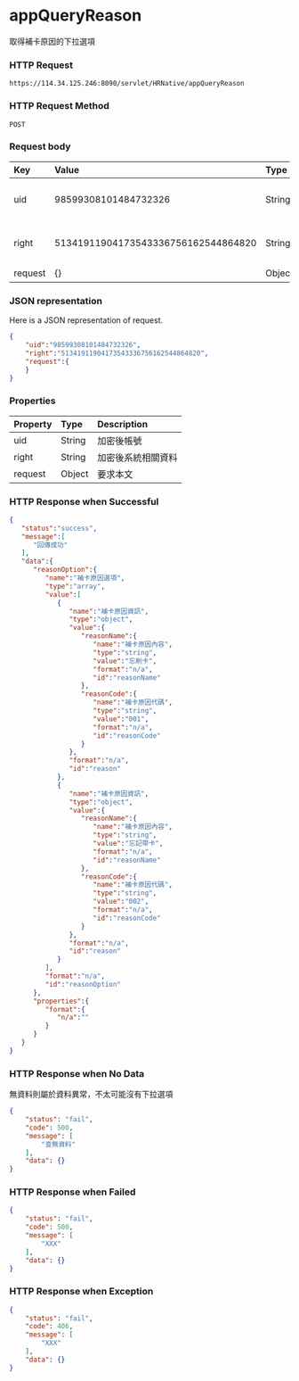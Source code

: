 # appQueryReason
取得補卡原因的下拉選項

### HTTP Request
```
https://114.34.125.246:8090/servlet/HRNative/appQueryReason
```

### HTTP Request Method
```
POST
```

### Request body
| Key | Value | Type | Description |
|:----------|:-------------|:-----|:------------|
| uid | 98599308101484732326 | String | 需透過appLogin取得
| right | 51341911904173543336756162544864820 | String | 需透過appLogin取得 |
| request | {} | Object | 查詢條件

### JSON representation
Here is a JSON representation of request.
```json
{
    "uid":"98599308101484732326",
    "right":"51341911904173543336756162544864820",
    "request":{
    }
}
```

### Properties
| Property | Type | Description |
|:---------|:-----|:------------|
| uid   | String | 加密後帳號 |
| right | String | 加密後系統相關資料 |
| request | Object | 要求本文 |

### HTTP Response when Successful
```json
{
   "status":"success",
   "message":[
      "回傳成功"
   ],
   "data":{
      "reasonOption":{
         "name":"補卡原因選項",
         "type":"array",
         "value":[
            {
               "name":"補卡原因資訊",
               "type":"object",
               "value":{
                  "reasonName":{
                     "name":"補卡原因內容",
                     "type":"string",
                     "value":"忘刷卡",
                     "format":"n/a",
                     "id":"reasonName"
                  },
                  "reasonCode":{
                     "name":"補卡原因代碼",
                     "type":"string",
                     "value":"001",
                     "format":"n/a",
                     "id":"reasonCode"
                  }
               },
               "format":"n/a",
               "id":"reason"
            },
            {
               "name":"補卡原因資訊",
               "type":"object",
               "value":{
                  "reasonName":{
                     "name":"補卡原因內容",
                     "type":"string",
                     "value":"忘記帶卡",
                     "format":"n/a",
                     "id":"reasonName"
                  },
                  "reasonCode":{
                     "name":"補卡原因代碼",
                     "type":"string",
                     "value":"002",
                     "format":"n/a",
                     "id":"reasonCode"
                  }
               },
               "format":"n/a",
               "id":"reason"
            }
         ],
         "format":"n/a",
         "id":"reasonOption"
      },
      "properties":{
         "format":{
            "n/a":""
         }
      }
   }
}
```

### HTTP Response when No Data 
無資料則屬於資料異常，不太可能沒有下拉選項
```json
{
    "status": "fail",
    "code": 500,
    "message": [
        "查無資料"
    ],
    "data": {}
}
```

### HTTP Response when Failed
```json
{
    "status": "fail",
    "code": 500,
    "message": [
        "XXX"
    ],
    "data": {}
}
```

### HTTP Response when Exception
```json
{
    "status": "fail",
    "code": 406,
    "message": [
        "XXX"
    ],
    "data": {}
}
```

